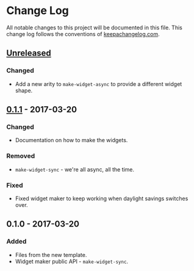 # Change Log
All notable changes to this project will be documented in this file. This change log follows the conventions of [keepachangelog.com](http://keepachangelog.com/).

## [Unreleased]
### Changed
- Add a new arity to `make-widget-async` to provide a different widget shape.

## [0.1.1] - 2017-03-20
### Changed
- Documentation on how to make the widgets.

### Removed
- `make-widget-sync` - we're all async, all the time.

### Fixed
- Fixed widget maker to keep working when daylight savings switches over.

## 0.1.0 - 2017-03-20
### Added
- Files from the new template.
- Widget maker public API - `make-widget-sync`.

[Unreleased]: https://github.com/your-name/etl-spark/compare/0.1.1...HEAD
[0.1.1]: https://github.com/your-name/etl-spark/compare/0.1.0...0.1.1
